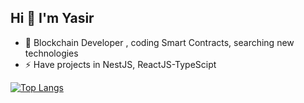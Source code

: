 
## Hi  👋 I'm Yasir

- 🔭 Blockchain Developer , coding Smart Contracts, searching new technologies 
- ⚡ Have projects in NestJS, ReactJS-TypeScipt


<!--
**ysirblack/ysirblack** is a ✨ _special_ ✨ repository because its `README.md` (this file) appears on your GitHub profile.
Here are some ideas to get you started:
- 🔭 I’m currently working on Blockchain , Ethereum
- 👯 I’m looking to collaborate on ...
- 🤔 I’m looking for help with ...
- 💬 Ask me about ...
- 📫 How to reach me: ...
- 😄 Pronouns: ...
- ⚡ Fun fact: ...
-->

[![Top Langs](https://github-readme-stats.vercel.app/api/top-langs/?username=ysirblack&layout=compact&theme=dracula)](https://github.com/anuraghazra/github-readme-stats)


